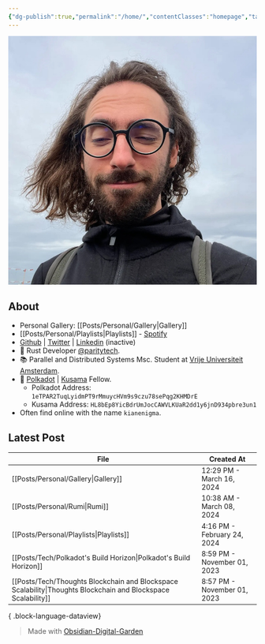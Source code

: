 ```yaml
---
{"dg-publish":true,"permalink":"/home/","contentClasses":"homepage","tags":["gardenEntry"],"created":"2023-08-26T13:20:49.149+01:00","updated":"2024-03-16T12:48:20.825+00:00"}
---
```


![Screenshot 2023-11-01 at 21.21.06.jpeg|center](/img/user/resources/Screenshot%202023-11-01%20at%2021.21.06.jpeg)

## About 

- Personal Gallery: [[Posts/Personal/Gallery\|Gallery]]
- [[Posts/Personal/Playlists\|Playlists]] - [Spotify](https://open.spotify.com/user/1248494156?si=4e6338ab8bdb4c04)
- [Github](https://github.com/kianenigma) | [Twitter](https://twitter.com/kianenigma)  | [Linkedin](https://www.linkedin.com/in/kian-paimani-a3618022b/) (inactive)
- 🦀 Rust Developer [@paritytech](https://twitter.com/ParityTech/). 
- 📚 Parallel and Distributed Systems Msc. Student at [Vrije Universiteit Amsterdam](https://twitter.com/VUamsterdam).
- 🔴 [Polkadot](https://www.polkadot.network) | [Kusama](https://kusama.network/) Fellow. 
	- Polkadot Address: `1eTPAR2TuqLyidmPT9rMmuycHVm9s9czu78sePqg2KHMDrE`
	- Kusama Address: `HL8bEp8YicBdrUmJocCAWVLKUaR2dd1y6jnD934pbre3un1`
- Often find online with the name `kianenigma`.

## Latest Post 

| File                                                                                                             | Created At                  |
| ---------------------------------------------------------------------------------------------------------------- | --------------------------- |
| [[Posts/Personal/Gallery\|Gallery]]                                                                           | 12:29 PM - March 16, 2024   |
| [[Posts/Personal/Rumi\|Rumi]]                                                                                 | 10:38 AM - March 08, 2024   |
| [[Posts/Personal/Playlists\|Playlists]]                                                                       | 4:16 PM - February 24, 2024 |
| [[Posts/Tech/Polkadot's Build Horizon\|Polkadot's Build Horizon]]                                             | 8:59 PM - November 01, 2023 |
| [[Posts/Tech/Thoughts Blockchain and Blockspace Scalability\|Thoughts Blockchain and Blockspace Scalability]] | 8:57 PM - November 01, 2023 |

{ .block-language-dataview}

> Made with [Obsidian-Digital-Garden](https://github.com/oleeskild/Obsidian-Digital-Garden)